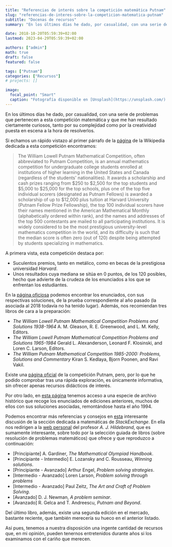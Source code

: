 ```yaml
---
title: "Referencias de interés sobre la competición matemática Putnam"
slug: "referencias-de-interes-sobre-la-competicion-matematica-putnam"
subtitle: "Docenas de recursos"
summary: "En los últimos días he dado, por casualidad, con una serie de problemas que pertenecen a esta competición matemática y que me han resultado ciertamente curiosos, tanto por su complejidad como por la creatividad puesta en escena a la hora de resolverlos."

date: 2018-10-20T05:59:39+02:00
lastmod: 2023-04-29T05:59:39+02:00

authors: ["admin"]
math: true
draft: false
featured: false

tags: ["Putnam"]
categories: ["Recursos"]
# projects: []

image:
  focal_point: "Smart"
  caption: "Fotografía disponible en [Unsplash](https://unsplash.com/)."
---
```


En los últimos días he dado, por casualidad, con una serie de problemas que pertenecen a esta competición matemática y que me han resultado ciertamente curiosos, tanto por su complejidad como por la creatividad puesta en escena a la hora de resolverlos. 

Si echamos un rápido vistazo al primer párrafo de la [página](https://en.wikipedia.org/wiki/William_Lowell_Putnam_Mathematical_Competition) de la Wikipedia dedicada a esta competición encontramos:

> The William Lowell Putnam Mathematical Competition, often abbreviated to Putnam Competition, is an annual mathematics competition for undergraduate college students enrolled at institutions of higher learning in the United States and Canada (regardless of the students' nationalities). It awards a scholarship and cash prizes ranging from $250 to $2,500 for the top students and $5,000 to $25,000 for the top schools, plus one of the top five individual scorers (designated as Putnam Fellows) is awarded a scholarship of up to $12,000 plus tuition at Harvard University (Putnam Fellow Prize Fellowship), the top 100 individual scorers have their names mentioned in the American Mathematical Monthly (alphabetically ordered within rank), and the names and addresses of the top 500 contestants are mailed to all participating institutions. It is widely considered to be the most prestigious university-level mathematics competition in the world, and its difficulty is such that the median score is often zero (out of 120) despite being attempted by students specializing in mathematics.

A primera vista, esta competición destaca por:

- Suculentos premios, tanto en metálico, como en becas de la prestigiosa universidad *Harvard*.
- Unos resultados cuya mediana se sitúa en $0$ puntos, de los $120$ posibles, hecho que advierte de la crudeza de los enunciados a los que se enfrentan los estudiantes.

En la [página oficiosa](https://www.maa.org/math-competitions/putnam-competition) podemos encontrar los enunciados, con sus respectivas soluciones, de la prueba correspondiente al año pasado (la asociada al 2018 todavía no ha tenido lugar). Además, nos recomiendan tres libros de cara a la preparación:

- *The William Lowell Putnam Mathematical Competition Problems and Solutions 1938-1964* A. M. Gleason, R. E. Greenwood, and L. M. Kelly, Editors.
- *The William Lowell Putnam Mathematical Competition Problems and Solutions 1965-1984* Gerald L. Alexanderson, Leonard F. Klosinski, and Loren C. Larson, Editors.
- *The William Putnam Mathematical Competition 1985-2000: Problems, Solutions and Commentary* Kiran S. Kedlaya, Bjorn Poonen, and Ravi Vakil.

Existe una [página oficial](http://math.scu.edu/putnam/) de la competición Putnam, pero, por lo que he podido comprobar tras una rápida exploración, es únicamente informativa, sin ofrecer apenas recursos didácticos de interés.

Por otro lado, en [esta página](https://kskedlaya.org/putnam-archive/) tenemos acceso a una especie de archivo histórico que recoge los enunciados de ediciones anteriores, muchos de ellos con sus soluciones asociadas, remontándose hasta el año 1994.

Podemos encontrar más referencias y consejos en [esta](https://math.stackexchange.com/questions/1170456/books-preparatory-for-putnam-exam) interesante discusión de la sección dedicada a matemáticas de *StackExchange*. En ella nos redirigen a la [web personal](https://faculty.math.illinois.edu/~hildebr/putnam/resources.html) del profesor *A. J. Hildebrand*, que es sumamente interesante, sobre todo por la selección guiada de libros (sobre resolución de problemas matemáticos) que ofrece y que reproduzco a continuación:

- [Principiante] A. Gardiner, *The Mathematical Olympiad Handbook*.
- [Principiante - Intermedio] E. Lozansky and C. Rousseau, *Winning solutions*.
- [Principiante - Avanzado] Arthur Engel, *Problem solving strategies*.
- [Intermedio - Avanzado] Loren Larson, *Problem solving through problems*
- [Intermedio - Avanzado] Paul Zeitz, *The Art and Craft of Problem Solving*.
- [Avanzado] D. J. Newman, *A problem seminar*.
- [Avanzado] R. Gelca and T. Andreescu, *Putnam and Beyond*.

Del último libro, además, existe una segunda edición en el mercado, bastante reciente, que también merecería su hueco en el anterior listado.

Así pues, tenemos a nuestra disposición una ingente cantidad de recursos que, en mi opinión, pueden tenernos entretenidos durante años si los examinamos con el cariño que merecen.
